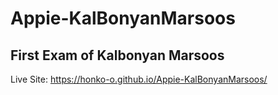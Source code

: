 # Appie-KalBonyanMarsoos
## First Exam of Kalbonyan Marsoos
Live Site: https://honko-o.github.io/Appie-KalBonyanMarsoos/
